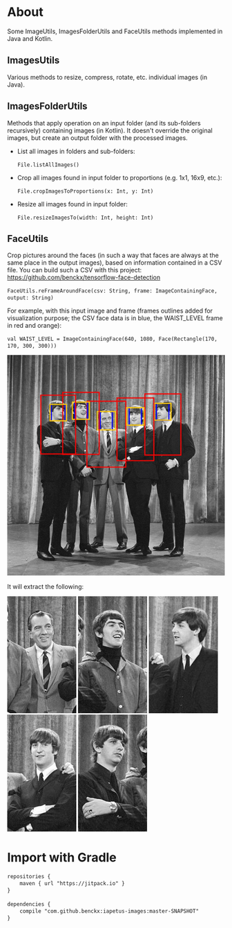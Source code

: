 # About

Some ImageUtils, ImagesFolderUtils and FaceUtils methods implemented in Java and Kotlin.

## ImagesUtils

Various methods to resize, compress, rotate, etc. individual images (in Java).

## ImagesFolderUtils

Methods that apply operation on an input folder (and its sub-folders recursively) containing images (in Kotlin).
It doesn't override the original images, but create an output folder with the processed images.

- List all images in folders and sub-folders:

      File.listAllImages()
    
- Crop all images found in input folder to proportions (e.g. 1x1, 16x9, etc.):    
    
      File.cropImagesToProportions(x: Int, y: Int)

- Resize all images found in input folder:

      File.resizeImagesTo(width: Int, height: Int)

## FaceUtils

Crop pictures around the faces (in such a way that faces are always at the same place in the output images), based on information contained in a CSV file. 
You can build such a CSV with this project: https://github.com/benckx/tensorflow-face-detection

    FaceUtils.reFrameAroundFace(csv: String, frame: ImageContainingFace, output: String)
    
For example, with this input image and frame (frames outlines added for visualization purpose; the CSV face data is in blue, the WAIST_LEVEL frame in red and orange):

    val WAIST_LEVEL = ImageContainingFace(640, 1080, Face(Rectangle(170, 170, 300, 300)))

![](assets/debug_Beatles_with_Ed_Sullivan.jpg)

It will extract the following:

![](assets/framed_0_Beatles_with_Ed_Sullivan.jpg)
![](assets/framed_1_Beatles_with_Ed_Sullivan.jpg)
![](assets/framed_2_Beatles_with_Ed_Sullivan.jpg)
![](assets/framed_3_Beatles_with_Ed_Sullivan.jpg)
![](assets/framed_4_Beatles_with_Ed_Sullivan.jpg)

# Import with Gradle

    repositories {
        maven { url "https://jitpack.io" }
    }
    
    dependencies {
        compile "com.github.benckx:iapetus-images:master-SNAPSHOT"
    }
